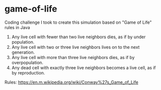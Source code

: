 # game-of-life
Coding challenge I took to create this simulation based on "Game of Life" rules in Java

1. Any live cell with fewer than two live neighbors dies, as if by under population.
2. Any live cell with two or three live neighbors lives on to the next generation.
3. Any live cell with more than three live neighbors dies, as if by overpopulation.
4. Any dead cell with exactly three live neighbors becomes a live cell, as if by reproduction.

Rules: https://en.m.wikipedia.org/wiki/Conway%27s_Game_of_Life
